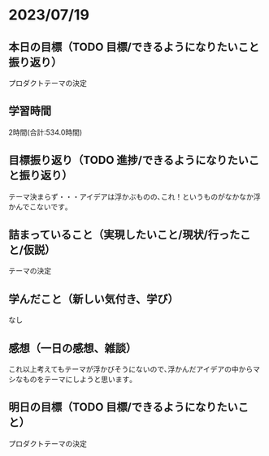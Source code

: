 # 2023/07/19
## 本日の目標（TODO 目標/できるようになりたいこと振り返り）
プロダクトテーマの決定
## 学習時間
2時間(合計:534.0時間)
## 目標振り返り（TODO 進捗/できるようになりたいこと振り返り）
テーマ決まらず・・・アイデアは浮かぶものの､これ！というものがなかなか浮かんでこないです｡
## 詰まっていること（実現したいこと/現状/行ったこと/仮説）
テーマの決定
## 学んだこと（新しい気付き、学び）
なし
## 感想（一日の感想、雑談）
これ以上考えてもテーマが浮かびそうにないので､浮かんだアイデアの中からマシなものをテーマにしようと思います｡
## 明日の目標（TODO 目標/できるようになりたいこと）
プロダクトテーマの決定